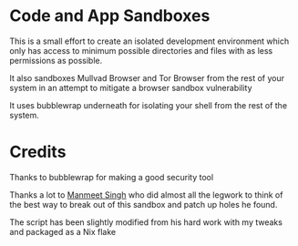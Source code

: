 # Code and App Sandboxes

This is a small effort to create an isolated development environment which only 
has access to minimum possible directories and files with as less permissions as possible.

It also sandboxes Mullvad Browser and Tor Browser from the rest of your system in an attempt
to mitigate a browser sandbox vulnerability

It uses bubblewrap underneath for isolating your shell from the rest of the system.

# Credits

Thanks to bubblewrap for making a good security tool

Thanks a lot to [Manmeet Singh](https://github.com/maan2003) who did almost all the legwork
to think of the best way to break out of this sandbox and patch up holes he found.

The script has been slightly modified from his hard work with my tweaks and packaged as a Nix flake
